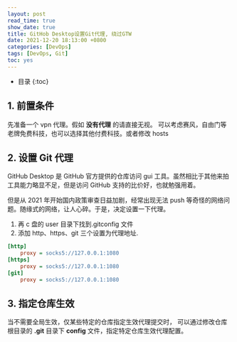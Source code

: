 ```yaml
---
layout: post
read_time: true
show_date: true
title: GitHob Desktop设置Git代理, 绕过GTW
date: 2021-12-20 18:13:00 +0800
categories: [DevOps]
tags: [DevOps, Git]
toc: yes
---
```


- 目录
  {:toc}

## 1. 前置条件

先准备一个 vpn 代理。假如 **没有代理** 的请直接无视。 可以考虑赛风，自由门等老牌免费科技，也可以选择其他付费科技。或者修改 hosts

## 2. 设置 Git 代理

GitHub Desktop 是 GitHub 官方提供的仓库访问 gui 工具。虽然相比于其他来拍工具能力略显不足，但是访问 GitHub 支持的比价好，也就勉强用着。

但是从 2021 年开始国内政策审查日益加剧，经常出现无法 push 等奇怪的网络问题。随缘式的网络，让人心碎。于是，决定设置一下代理。

1. 再 c 盘的 user 目录下找到.gitconfig 文件
1. 添加 http、https、git 三个设置为代理地址.

```ini
[http]
    proxy = socks5://127.0.0.1:1080
[https]
    proxy = socks5://127.0.0.1:1080
[git]
    proxy = socks5://127.0.0.1:1080
```

## 3. 指定仓库生效

当不需要全局生效，仅某些特定的仓库指定生效代理提交时，
可以通过修改仓库根目录的 **.git** 目录下 **config** 文件，指定特定仓库生效代理配置。
